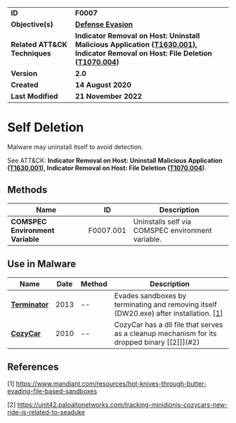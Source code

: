 <table>
<tr>
<td><b>ID</b></td>
<td><b>F0007</b></td>
</tr>
<tr>
<td><b>Objective(s)</b></td>
<td><b><a href="../defense-evasion">Defense Evasion</a></b></td>
</tr>
<tr>
<td><b>Related ATT&CK Techniques</b></td>
<td><b>Indicator Removal on Host: Uninstall Malicious Application (<a href="https://attack.mitre.org/techniques/T1630/001/">T1630.001</a>), Indicator Removal on Host: File Deletion
(<a href="https://attack.mitre.org/techniques/T1070/004/">T1070.004</a>)</b></td>
<tr>
<td><b>Version</b></td>
<td><b>2.0</b></td>
</tr>
<tr>
<td><b>Created</b></td>
<td><b>14 August 2020</b></td>
</tr>
<tr>
<td><b>Last Modified</b></td>
<td><b>21 November 2022</b></td>
</tr>
</table>

</tr>
</table>


# Self Deletion

Malware may uninstall itself to avoid detection. 

See ATT&CK: **Indicator Removal on Host: Uninstall Malicious Application ([T1630.001](https://attack.mitre.org/techniques/T1630/001/)), Indicator Removal on Host: File Deletion ([T1070.004](https://attack.mitre.org/techniques/T1070/004/))**.

## Methods

|Name|ID|Description|
|---|---|---|
|**COMSPEC Environment Variable**|F0007.001|Uninstalls self via COMSPEC environment variable.|


## Use in Malware

|Name|Date|Method|Description|
|---|---|---|---|
|[**Terminator**](../xample-malware/terminator.md)|2013|--|Evades sandboxes by terminating and removing itself (DW20.exe) after installation. [[1]](#1)|
|[**CozyCar**](../xample-malware/cozycar.md)|2010|--|CozyCar has a dll file that serves as a cleanup mechanism for its dropped binary [[2]]](#2)|


## References

<a name="1">[1]</a> https://www.mandiant.com/resources/hot-knives-through-butter-evading-file-based-sandboxes

<a name="2">[2]</a> https://unit42.paloaltonetworks.com/tracking-minidionis-cozycars-new-ride-is-related-to-seaduke
